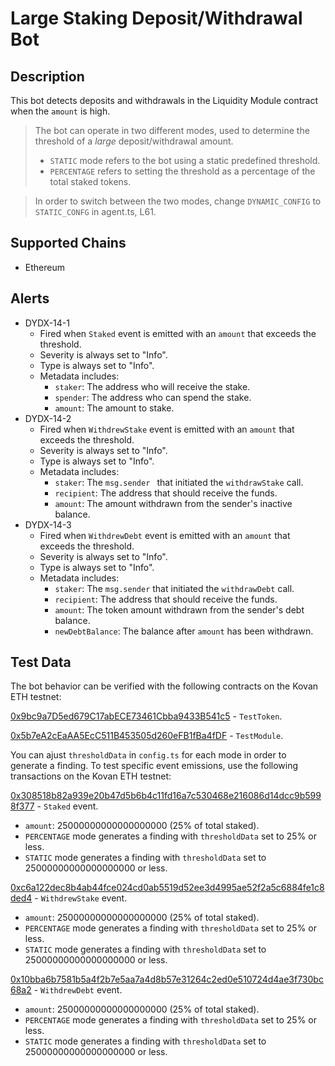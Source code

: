 # Large Staking Deposit/Withdrawal Bot

## Description

This bot detects deposits and withdrawals in the Liquidity Module contract when the `amount` is high.

> The bot can operate in two different modes, used to determine the threshold of a _large_ deposit/withdrawal amount.
>
> - `STATIC` mode refers to the bot using a static predefined threshold.
> - `PERCENTAGE` refers to setting the threshold as a percentage of the total staked tokens.

> In order to switch between the two modes, change `DYNAMIC_CONFIG` to `STATIC_CONFG` in agent.ts, L61.

## Supported Chains

- Ethereum

## Alerts

- DYDX-14-1
  - Fired when `Staked` event is emitted with an `amount` that exceeds the threshold.
  - Severity is always set to "Info".
  - Type is always set to "Info".
  - Metadata includes:
    - `staker`: The address who will receive the stake.
    - `spender`: The address who can spend the stake.
    - `amount`: The amount to stake.
- DYDX-14-2
  - Fired when `WithdrewStake` event is emitted with an `amount` that exceeds the threshold.
  - Severity is always set to "Info".
  - Type is always set to "Info".
  - Metadata includes:
    - `staker`: The `msg.sender ` that initiated the `withdrawStake` call.
    - `recipient`: The address that should receive the funds.
    - `amount`: The amount withdrawn from the sender's inactive balance.
- DYDX-14-3
  - Fired when `WithdrewDebt` event is emitted with an `amount` that exceeds the threshold.
  - Severity is always set to "Info".
  - Type is always set to "Info".
  - Metadata includes:
    - `staker`: The `msg.sender` that initiated the `withdrawDebt` call.
    - `recipient`: The address that should receive the funds.
    - `amount`: The token amount withdrawn from the sender's debt balance.
    - `newDebtBalance`: The balance after `amount` has been withdrawn.

## Test Data

The bot behavior can be verified with the following contracts on the Kovan ETH testnet:

[0x9bc9a7D5ed679C17abECE73461Cbba9433B541c5](https://kovan.etherscan.io/address/0x9bc9a7d5ed679c17abece73461cbba9433b541c5) - `TestToken`.

[0x5b7eA2cEaAA5EcC511B453505d260eFB1fBa4fDF](https://kovan.etherscan.io/address/0x5b7eA2cEaAA5EcC511B453505d260eFB1fBa4fDF) - `TestModule`.

You can ajust `thresholdData` in `config.ts` for each mode in order to generate a finding.
To test specific event emissions, use the following transactions on the Kovan ETH testnet:

[0x308518b82a939e20b47d5b6b4c11fd16a7c530468e216086d14dcc9b5998f377](https://kovan.etherscan.io/tx/0x308518b82a939e20b47d5b6b4c11fd16a7c530468e216086d14dcc9b5998f377) - `Staked` event.

- `amount`: 25000000000000000000 (25% of total staked).
- `PERCENTAGE` mode generates a finding with `thresholdData` set to 25% or less.
- `STATIC` mode generates a finding with `thresholdData` set to 25000000000000000000 or less.

[0xc6a122dec8b4ab44fce024cd0ab5519d52ee3d4995ae52f2a5c6884fe1c8ded4](https://kovan.etherscan.io/tx/0xc6a122dec8b4ab44fce024cd0ab5519d52ee3d4995ae52f2a5c6884fe1c8ded4) - `WithdrewStake` event.

- `amount`: 25000000000000000000 (25% of total staked).
- `PERCENTAGE` mode generates a finding with `thresholdData` set to 25% or less.
- `STATIC` mode generates a finding with `thresholdData` set to 25000000000000000000 or less.

[0x10bba6b7581b5a4f2b7e5aa7a4d8b57e31264c2ed0e510724d4ae3f730bc68a2](https://kovan.etherscan.io/tx/0x10bba6b7581b5a4f2b7e5aa7a4d8b57e31264c2ed0e510724d4ae3f730bc68a2) - `WithdrewDebt` event.

- `amount`: 25000000000000000000 (25% of total staked).
- `PERCENTAGE` mode generates a finding with `thresholdData` set to 25% or less.
- `STATIC` mode generates a finding with `thresholdData` set to 25000000000000000000 or less.
